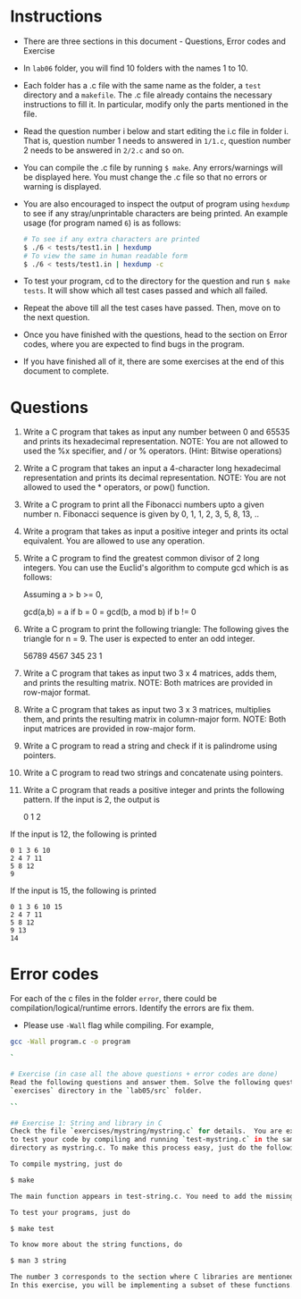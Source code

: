 # Instructions

* There are three sections in this document - Questions, Error codes and Exercise

* In `lab06` folder, you will find 10 folders with the names 1 to 10.

* Each folder has a .c file with the same name as the folder, a `test` directory
  and a `makefile`. The .c file already contains the necessary instructions to
  fill it. In particular, modify only the parts mentioned in the file.

* Read the question number i below and start editing the i.c file in folder i.
  That is, question number 1 needs to answered in `1/1.c`, question number 2
  needs to be answered in `2/2.c` and so on.

* You can compile the .c file by running `$ make`. Any errors/warnings will be
  displayed here. You must change the .c file so that no errors or warning is
  displayed.

* You are also encouraged to inspect the output of program using `hexdump` to see 
  if any stray/unprintable characters are being printed.  An example usage (for
  program named `6`) is as follows:

  ``` bash
  # To see if any extra characters are printed
  $ ./6 < tests/test1.in | hexdump  
  # To view the same in human readable form
  $ ./6 < tests/test1.in | hexdump -c
  ```

* To test your program, cd to the directory for the question and run `$ make
  tests`. It will show which all test cases passed and which all failed.

* Repeat the above till all the test cases have passed. Then, move on to the
  next question.

* Once you have finished with the questions, head to the section on Error
  codes, where you are expected to find bugs in the program.

* If you have finished all of it, there are some exercises at the end of this
  document to complete.

# Questions

1. Write a C program that takes as input any number between 0 and 65535 and
   prints its hexadecimal representation. NOTE: You are not allowed to used the
   %x specifier, and / or % operators. (Hint: Bitwise operations)

2. Write a C program that takes an input a 4-character long hexadecimal
   representation and prints its decimal representation. NOTE: You are not
   allowed to used the * operators, or pow() function.

3. Write a C program to print all the Fibonacci numbers upto a given number n.
   Fibonacci sequence is given by 0, 1, 1, 2, 3, 5, 8, 13, ..

4. Write a program that takes as input a positive integer and prints its octal
   equivalent. You are allowed to use any operation.

5. Write a C program to find the greatest common divisor of 2 long integers. You can
   use the Euclid's algorithm to compute gcd which is as follows:

	Assuming a > b >= 0,
		    
	gcd(a,b) = a if b = 0
		 = gcd(b, a mod b) if b != 0 

6. Write a C program to print the following triangle: The following gives the
   triangle for n = 9. The user is expected to enter an odd integer.

	56789
	4567
	345
	23
	1

7. Write a C program that takes as input two 3 x 4 matrices, adds them, and
   prints the resulting matrix. NOTE: Both matrices are provided in row-major
   format.

8. Write a C program that takes as input two 3 x 3 matrices, multiplies them,
   and prints the resulting matrix in column-major form. NOTE: Both input
   matrices are provided in row-major form.

9. Write a C program to read a string and check if it is palindrome using
   pointers.

10. Write a C program to read two strings and concatenate using pointers.

11. Write a C program that reads a positive integer and prints the following pattern.
    If the input is 2, the output is

	0 1
	2

If the input is 12, the following is printed

	0 1 3 6 10
	2 4 7 11
	5 8 12
	9

If the input is 15, the following is printed

	0 1 3 6 10 15
	2 4 7 11
	5 8 12
	9 13
	14

# Error codes 
For each of the c files in the folder `error`, there could be
compilation/logical/runtime errors.  Identify the errors are fix them.

* Please use `-Wall` flag while compiling. For example,

``` bash
gcc -Wall program.c -o program

`

# Exercise (in case all the above questions + error codes are done)
Read the following questions and answer them. Solve the following questions in the
`exercises` directory in the `lab05/src` folder.

``

## Exercise 1: String and library in C
Check the file `exercises/mystring/mystring.c` for details.  You are expected
to test your code by compiling and running `test-mystring.c` in the same
directory as mystring.c. To make this process easy, just do the following:

To compile mystring, just do 

$ make

The main function appears in test-string.c. You need to add the missing test cases there.

To test your programs, just do

$ make test

To know more about the string functions, do 

$ man 3 string

The number 3 corresponds to the section where C libraries are mentioned in the manual pages.
In this exercise, you will be implementing a subset of these functions.

